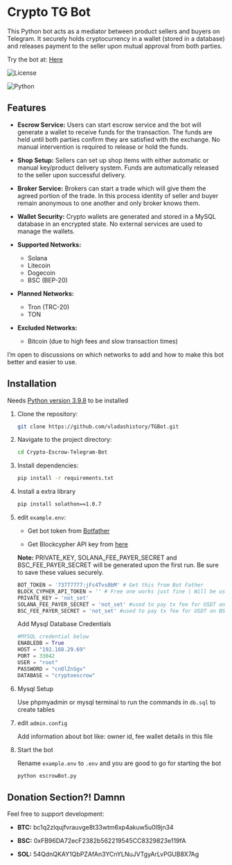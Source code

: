 # Crypto TG Bot
 This Python bot acts as a mediator between product sellers and buyers on Telegram. It securely holds cryptocurrency in a wallet (stored in a database) and releases payment to the seller upon mutual approval from both parties.
 
Try the bot at: [Here](https://t.me/Escrow_shield_bot)

![License](https://img.shields.io/badge/license-MIT-blue) 

![Python](https://img.shields.io/badge/Python-v3.9.8-blue)

## Features

- **Escrow Service:** Users can start escrow service and the bot will generate a wallet to receive funds for the transaction. The funds are held until both parties confirm they are satisfied with the exchange. No manual intervention is required to release or hold the funds.

- **Shop Setup:** Sellers can set up shop items with either automatic or manual key/product delivery system. Funds are automatically released to the seller upon successful delivery.

- **Broker Service:** Brokers can start a trade which will give them the agreed portion of the trade. In this process identity of seller and buyer remain anonymous to one another and only broker knows them.

- **Wallet Security:** Crypto wallets are generated and stored in a MySQL database in an encrypted state. No external services are used to manage the wallets.

- **Supported Networks:**
   - Solana
   - Litecoin
   - Dogecoin
   - BSC (BEP-20)

- **Planned Networks:**

   - Tron (TRC-20)
   - TON

- **Excluded Networks:**

   - Bitcoin (due to high fees and slow transaction times)

I’m open to discussions on which networks to add and how to make this bot better and easier to use.

## Installation
Needs [Python version 3.9.8](https://www.python.org/downloads/release/python-398/) to be installed

1. Clone the repository:
   ```bash
   git clone https://github.com/vladashistory/TGBot.git
   ```
2. Navigate to the project directory:
   ```bash
   cd Crypto-Escrow-Telegram-Bot
   ```
3. Install dependencies:
   ```bash
   pip install -r requirements.txt
   ```

4. Install a extra library
   ```bash
   pip install solathon==1.0.7
   ```

5. edit `example.env`:

   - Get bot token from [Botfather](https://t.me/BotFather)
   
   - Get Blockcypher API key from [here](https://accounts.blockcypher.com/)
   
   **Note:** PRIVATE_KEY, SOLANA_FEE_PAYER_SECRET and BSC_FEE_PAYER_SECRET will be generated upon the first run. Be sure to save these values securely.

   ```python
   BOT_TOKEN = '73777777:jFc4Tvs0bM' # Get this from Bot Father
   BLOCK_CYPHER_API_TOKEN = '' # Free one works just fine | Will be used to push DOGE and LTC transactions
   PRIVATE_KEY = 'not_set'
   SOLANA_FEE_PAYER_SECRET = 'not_set' #used to pay tx fee for USDT on SOLANA network
   BSC_FEE_PAYER_SECRET = 'not_set' #used to pay tx fee for USDT on BSC network
   ```
   Add Mysql Database Credentials
   ```Python
   #MYSQL credential below 
   ENABLEDB = True
   HOST = "192.168.29.69"
   PORT = 33042
   USER = "root"
   PASSWORD = "cnOlZnSgv"
   DATABASE = "cryptoescrow"
   ```

6. Mysql Setup

   Use phpmyadmin or mysql terminal to run the commands in `db.sql` to create tables

7. edit `admin.config`

   Add information about bot like: owner id, fee wallet details in this file

8. Start the bot

   Rename `example.env` to `.env` and you are good to go for starting the bot
   ```bash
   python escrowBot.py
   ```
## Donation Section?! Damnn

Feel free to support development:

- **BTC:** bc1q2zlqujfvrauvge8t33wtm6xp4akuw5u0l9jn34

- **BSC:** 0xFB96DA72ecF2382b562219545CC8329823e119fA

- **SOL:** 54QdnQKAY1QbPZAfAn3YCnYLNuJVTgyArLvPGUB8X7Ag
